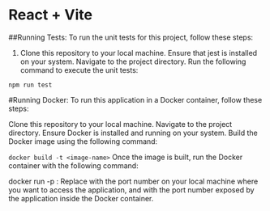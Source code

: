 # React + Vite

##Running Tests:
To run the unit tests for this project, follow these steps:

1. Clone this repository to your local machine.
Ensure that jest is installed on your system.
Navigate to the project directory.
Run the following command to execute the unit tests:

```npm run test```

#Running Docker:
To run this application in a Docker container, follow these steps:

Clone this repository to your local machine.
Navigate to the project directory.
Ensure Docker is installed and running on your system.
Build the Docker image using the following command:

```docker build -t <image-name>```
Once the image is built, run the Docker container with the following command:

docker run -p <host-port>:<container-port> <image-name>
Replace <host-port> with the port number on your local machine where you want to access the application, and <container-port> with the port number exposed by the application inside the Docker container.